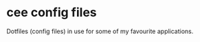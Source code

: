 cee config files
================

Dotfiles (config files) in use for some of my favourite applications.
